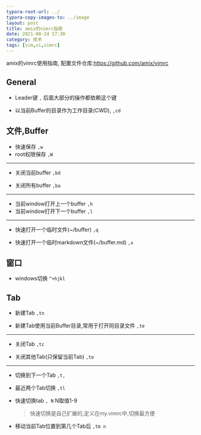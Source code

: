 ```yaml
---
typora-root-url: ../
typora-copy-images-to: ../image
layout: post
title: amix的vimrc指南
date: 2021-08-24 17:30
category: 技术
tags: [vim,vi,vimrc]
---
```


amix的vimrc使用指南, 配置文件仓库:<https://github.com/amix/vimrc>



## General

* Leader键 `,` 后面大部分的操作都依赖这个键

* 以当前Buffer的目录作为工作目录(CWD), `,cd`

  

## 文件,Buffer

* 快速保存 `,w`
* root权限保存 `,W`

<hr/>

* 关闭当前buffer `,bd`

* 关闭所有buffer `,ba`

<hr/>

* 当前window打开上一个buffer `,h`
* 当前window打开下一个buffer `,l`

<hr/>

* 快速打开一个临时文件(~/buffer) `,q`

* 快速打开一个临时markdown文件(~/buffer.md) `,x`

  

## 窗口

* windows切换 `^+hjkl`

  

## Tab

* 新建Tab `,tn`

* 新建Tab使用当前Buffer目录,常用于打开同目录文件 `,te`


<hr/>

* 关闭Tab `,tc`

* 关闭其他Tab(只保留当前Tab) `,to`


<hr/>

* 切换到下一个Tab `,t,`

* 最近两个Tab切换 `,tl`

* 快速切换tab `, N`  N取值1-9 

  > 快速切换是自己扩展的,定义在my.vimrc中,切换最方便


* 移动当前Tab位置到第几个Tab后  `,tm n`